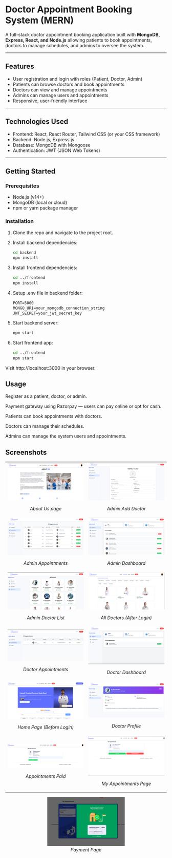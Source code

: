 # Doctor Appointment Booking System (MERN)

A full-stack doctor appointment booking application built with **MongoDB, Express, React, and Node.js** allowing patients to book appointments, doctors to manage schedules, and admins to oversee the system.

---

## Features

- User registration and login with roles (Patient, Doctor, Admin)  
- Patients can browse doctors and book appointments  
- Doctors can view and manage appointments  
- Admins can manage users and appointments  
- Responsive, user-friendly interface

---

## Technologies Used

- Frontend: React, React Router, Tailwind CSS (or your CSS framework)  
- Backend: Node.js, Express.js  
- Database: MongoDB with Mongoose  
- Authentication: JWT (JSON Web Tokens)

---

## Getting Started

### Prerequisites

- Node.js (v14+)  
- MongoDB (local or cloud)  
- npm or yarn package manager

### Installation

1. Clone the repo and navigate to the project root.  
2. Install backend dependencies:

   ```bash
   cd backend
   npm install
   ```

3. Install frontend dependencies:
   ```bash
   cd ../frontend
   npm install
   ```

4. Setup .env file in backend folder:
   ```
   PORT=5000
   MONGO_URI=your_mongodb_connection_string
   JWT_SECRET=your_jwt_secret_key
   ```

5. Start backend server:
   ```bash
   npm start
   ```

6. Start frontend app:
   ```bash
   cd ../frontend
   npm start
   ```
   
Visit http://localhost:3000 in your browser.

## Usage

Register as a patient, doctor, or admin.

Payment gateway using Razorpay — users can pay online or opt for cash.

Patients can book appointments with doctors.

Doctors can manage their schedules.

Admins can manage the system users and appointments.

## Screenshots

<table>
  <tr>
    <td width="50%">
      <img src="./ScreenShots/About_Us.png" alt="About Us" width="100%" />
      <p align="center"><em>About Us page</em></p>
    </td>
    <td width="50%">
      <img src="./ScreenShots/Admin_AddDoctor.png" alt="Admin Add Doctor" width="100%" />
      <p align="center"><em>Admin Add Doctor</em></p>
    </td>
  </tr>
  <tr>
    <td width="50%">
      <img src="./ScreenShots/Admin_Appointments.png" alt="Admin Appointments" width="100%" />
      <p align="center"><em>Admin Appointments</em></p>
    </td>
    <td width="50%">
      <img src="./ScreenShots/Admin_Dashboard.png" alt="Admin Dashboard" width="100%" />
      <p align="center"><em>Admin Dashboard</em></p>
    </td>
  </tr>
  <tr>
    <td width="50%">
      <img src="./ScreenShots/Admin_DoctorList.png" alt="Admin Doctor List" width="100%" />
      <p align="center"><em>Admin Doctor List</em></p>
    </td>
    <td width="50%">
      <img src="./ScreenShots/AllDoctorsPage_AfterLogin.png" alt="All Doctors" width="100%" />
      <p align="center"><em>All Doctors (After Login)</em></p>
    </td>
  </tr>
  <tr>
    <td width="50%">
      <img src="./ScreenShots/Doctor_Appointments.png" alt="Doctor Appointments" width="100%" />
      <p align="center"><em>Doctor Appointments</em></p>
    </td>
    <td width="50%">
      <img src="./ScreenShots/Doctor_Dashboard.png" alt="Doctor Dashboard" width="100%" />
      <p align="center"><em>Doctor Dashboard</em></p>
    </td>
  </tr>
  <tr>
    <td width="50%">
      <img src="./ScreenShots/HomePage_BeforeLogin.png" alt="Home Page" width="100%" />
      <p align="center"><em>Home Page (Before Login)</em></p>
    </td>
    <td width="50%">
      <img src="./ScreenShots/Doctor_Profile.png" alt="Doctor Profile" width="100%" />
      <p align="center"><em>Doctor Profile</em></p>
    </td>
  </tr>
  <tr>
    <td width="50%">
      <img src="./ScreenShots/Appointments_Paid.png" alt="Appointments Paid" width="100%" />
      <p align="center"><em>Appointments Paid</em></p>
    </td>
    <td width="50%">
      <img src="./ScreenShots/My_Appointments_Page.png" alt="My Appointments" width="100%" />
      <p align="center"><em>My Appointments Page</em></p>
    </td>
  </tr>
</table>

<p align="center">
  <img src="./ScreenShots/Payment_page.png" alt="Payment Page" width="48%" />
  <br><em>Payment Page</em>
</p>
